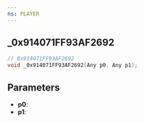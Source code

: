 ```yaml
---
ns: PLAYER
---
```

## _0x914071FF93AF2692

```c
// 0x914071FF93AF2692
void _0x914071FF93AF2692(Any p0, Any p1);
```

## Parameters
* **p0**:
* **p1**:

